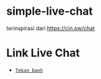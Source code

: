 # simple-live-chat

terinspirasi dari https://cin.pw/chat

# Link Live Chat
* [`Tekan banh`](https://simple-live-chat-production.up.railway.app/)
